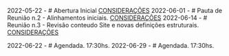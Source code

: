 2022-05-22 - # Abertura Inicial
[CONSIDERAÇÕES](2022-05-22.md)
2022-06-01 - # Pauta de Reunião n.2 - Alinhamentos iniciais. 
[CONSIDERAÇÕES](2022-06-01.md)
2022-06-14 - # Reunião n.3 - Revisão conteudo Site e novas definições estruturais. 
[CONSIDERAÇÕES](2022-06-14.md)

2022-06-22 - # Agendada. 17:30hs.
2022-06-29 - # Agendada. 17:30hs.

